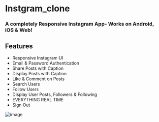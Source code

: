 # Instgram_clone

### A completely Responsive Instagram App- Works on Android, iOS & Web!

## Features
 - Responsive Instagram UI
 - Email & Password Authentication
 - Share Posts with Caption
 - Display Posts with Caption
 - Like & Comment on Posts
 - Search Users
 - Follow Users
 - Display User Posts, Followers & Following
 - EVERYTHING REAL TIME
 - Sign Out


![image](https://user-images.githubusercontent.com/68606147/173187097-b895665e-3fec-4910-8388-13650a763185.png)

